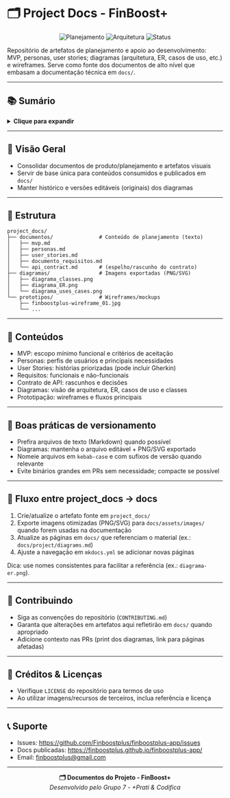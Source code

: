 # 🗂️ Project Docs - FinBoost+

<div align="center">
  <img src="https://img.shields.io/badge/Planejamento-MVP,_Personas,_Roadmap-6A1B9A" alt="Planejamento">
  <img src="https://img.shields.io/badge/Arquitetura-Diagramas-1565C0" alt="Arquitetura">
  <img src="https://img.shields.io/badge/Status-Em_Desenvolvimento-yellow" alt="Status">
</div>

Repositório de artefatos de planejamento e apoio ao desenvolvimento: MVP, personas, user stories; diagramas (arquitetura, ER, casos de uso, etc.) e wireframes. Serve como fonte dos documentos de alto nível que embasam a documentação técnica em `docs/`.

---

## 📚 Sumário

<details>
<summary><strong>Clique para expandir</strong></summary>

- [🗂️ Project Docs - FinBoost+](#️-project-docs---finboost)
    - [📚 Sumário](#-sumário)
    - [🚀 Visão Geral](#-visão-geral)
    - [📁 Estrutura](#-estrutura)
    - [🧩 Conteúdos](#-conteúdos)
    - [📝 Boas práticas de versionamento](#-boas-práticas-de-versionamento)
    - [🔄 Fluxo entre project\_docs → docs](#-fluxo-entre-project_docs--docs)
    - [🤝 Contribuindo](#-contribuindo)
    - [📎 Créditos \& Licenças](#-créditos--licenças)
    - [📞 Suporte](#-suporte)
</details>

---

## 🚀 Visão Geral

- Consolidar documentos de produto/planejamento e artefatos visuais
- Servir de base única para conteúdos consumidos e publicados em `docs/`
- Manter histórico e versões editáveis (originais) dos diagramas

---

## 📁 Estrutura

```
project_docs/
├── documentos/               # Conteúdo de planejamento (texto)
│   ├── mvp.md
│   ├── personas.md
│   ├── user_stories.md
│   ├── documento_requisitos.md
│   └── api_contract.md       # (espelho/rascunho do contrato)
├── diagramas/                # Imagens exportadas (PNG/SVG)
│   ├── diagrama_classes.png
│   ├── diagrama_ER.png
│   └── diagrama_uses_cases.png
└── prototipos/               # Wireframes/mockups
    ├── finboostplus-wireframe_01.jpg
    └── ...
```

---

## 🧩 Conteúdos

- MVP: escopo mínimo funcional e critérios de aceitação
- Personas: perfis de usuários e principais necessidades
- User Stories: histórias priorizadas (pode incluir Gherkin)
- Requisitos: funcionais e não-funcionais
- Contrato de API: rascunhos e decisões
- Diagramas: visão de arquitetura, ER, casos de uso e classes
- Prototipação: wireframes e fluxos principais

---

## 📝 Boas práticas de versionamento

- Prefira arquivos de texto (Markdown) quando possível
- Diagramas: mantenha o arquivo editável + PNG/SVG exportado
- Nomeie arquivos em `kebab-case` e com sufixos de versão quando relevante
- Evite binários grandes em PRs sem necessidade; compacte se possível

---

## 🔄 Fluxo entre project_docs → docs

1) Crie/atualize o artefato fonte em `project_docs/`
2) Exporte imagens otimizadas (PNG/SVG) para `docs/assets/images/` quando forem usadas na documentação
3) Atualize as páginas em `docs/` que referenciam o material (ex.: `docs/project/diagrams.md`)
4) Ajuste a navegação em `mkdocs.yml` se adicionar novas páginas

Dica: use nomes consistentes para facilitar a referência (ex.: `diagrama-er.png`).

---

## 🤝 Contribuindo

- Siga as convenções do repositório (`CONTRIBUTING.md`)
- Garanta que alterações em artefatos aqui refletirão em `docs/` quando apropriado
- Adicione contexto nas PRs (print dos diagramas, link para páginas afetadas)

---

## 📎 Créditos & Licenças

- Verifique `LICENSE` do repositório para termos de uso
- Ao utilizar imagens/recursos de terceiros, inclua referência e licença

---

## 📞 Suporte

- Issues: https://github.com/Finboostplus/finboostplus-app/issues
- Docs publicadas: https://finboostplus.github.io/finboostplus-app/
- Email: finboostplus@gmail.com

---

<div align="center">
  <strong>🗂️ Documentos do Projeto - FinBoost+</strong><br/>
  <em>Desenvolvido pelo Grupo 7 - +Prati & Codifica</em>
</div>
